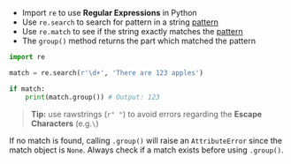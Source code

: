 - Import `re` to use **Regular Expressions** in Python
- Use `re.search` to search for pattern in a string [pattern](computer-science/docs/basics/regex.md) 
- Use `re.match` to see if the string exactly matches the [pattern](computer-science/docs/basics/regex.md)
- The `group()` method returns the part which matched the pattern  

```python
import re

match = re.search(r'\d+', 'There are 123 apples')

if match:
	print(match.group()) # Output: 123
```

> **Tip:** use rawstrings (`r" "`) to avoid errors regarding the **Escape Characters** (e.g.`\`) 


If no match is found, calling `.group()` will raise an `AttributeError` since the match object is `None`. Always check if a match exists before using `.group()`.